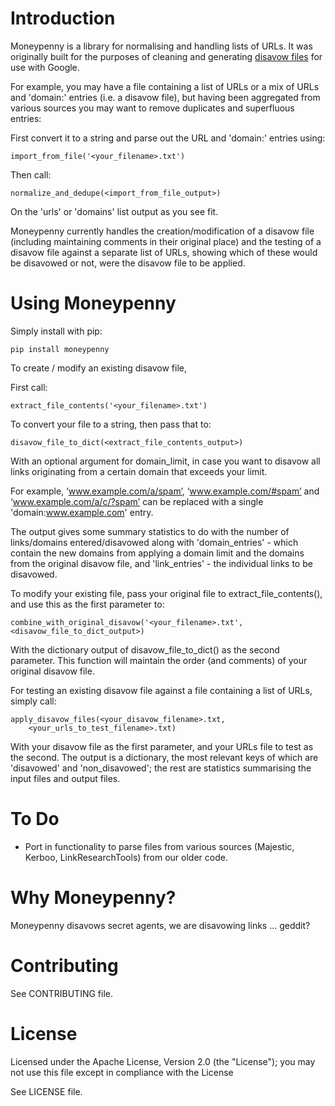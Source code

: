 # Introduction

Moneypenny is a library for normalising and handling lists of URLs. It was originally built for the purposes of cleaning and generating [disavow files](https://support.google.com/webmasters/answer/2648487?hl=en) for use with Google.

For example, you may have a file containing a list of URLs or a mix of URLs and 'domain:' entries (i.e. a disavow file), but having been aggregated from various sources you may want to remove duplicates and superfluous entries:

First convert it to a string and parse out the URL and 'domain:' entries using:

	import_from_file('<your_filename>.txt')

Then call:

	normalize_and_dedupe(<import_from_file_output>) 

On the 'urls' or 'domains' list output as you see fit.

Moneypenny currently handles the creation/modification of a disavow file (including maintaining comments in their
original place) and the testing of a disavow file against a separate list of URLs, showing which of these would be 
disavowed or not, were the disavow file to be applied.

# Using Moneypenny

Simply install with pip:

	pip install moneypenny

To create / modify an existing disavow file, 

First call:	
	
	extract_file_contents('<your_filename>.txt')

To convert your file to a string, then pass that to:

	disavow_file_to_dict(<extract_file_contents_output>)

With an optional argument for domain_limit, in case you want to disavow all links originating from a 
certain domain that exceeds your limit.

For example, 
‘www.example.com/a/spam’, ‘www.example.com/#spam’ and ‘www.example.com/a/c/?spam’ can be replaced with
a single 'domain:www.example.com' entry.

The output gives some summary statistics to do with the number of links/domains entered/disavowed along
with 'domain_entries' - which contain the new domains from applying a domain limit and the domains from the 
original disavow file, and 'link_entries' - the individual links to be disavowed.

To modify your existing file, pass your original file to extract_file_contents(), and use this as 
the first parameter to:

	combine_with_original_disavow('<your_filename>.txt', 
	<disavow_file_to_dict_output>)

With the dictionary output of disavow_file_to_dict() as the second parameter.  This function will 
maintain the order (and comments) of your original disavow file.

For testing an existing disavow file against a file containing a list of URLs, simply call:

	apply_disavow_files(<your_disavow_filename>.txt,
		<your_urls_to_test_filename>.txt)

With your disavow file as the first parameter, and your URLs file to test as the second.  The output is a dictionary, 
the most relevant keys of which are 'disavowed' and 'non_disavowed'; the rest are statistics summarising the input files
and output files.  

# To Do

- Port in functionality to parse files from various sources (Majestic, Kerboo, LinkResearchTools) from our older code.

# Why Moneypenny?

Moneypenny disavows secret agents, we are disavowing links … geddit?

# Contributing

See CONTRIBUTING file.

# License

Licensed under the Apache License, Version 2.0 (the "License");
you may not use this file except in compliance with the License

See LICENSE file.
